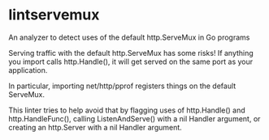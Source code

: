# lintservemux
An analyzer to detect uses of the default http.ServeMux in Go programs

Serving traffic with the default http.ServeMux has some risks! If anything you import calls http.Handle(), it will get served on the same port as your application.

In particular, importing net/http/pprof registers things on the default ServeMux.

This linter tries to help avoid that by flagging uses of http.Handle() and http.HandleFunc(), calling ListenAndServe() with a nil Handler argument, or creating an http.Server with a nil Handler argument.
